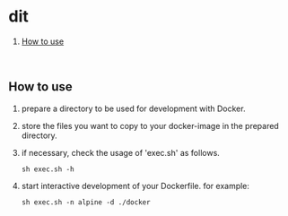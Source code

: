 <!-- omit in toc -->
# dit

1. [How to use](#how-to-use)



<br>


## How to use

1. prepare a directory to be used for development with Docker.

2. store the files you want to copy to your docker-image in the prepared directory.

3. if necessary, check the usage of 'exec.sh' as follows.
   ```
   sh exec.sh -h
   ```

4. start interactive development of your Dockerfile. for example:
   ```
   sh exec.sh -n alpine -d ./docker
   ```

